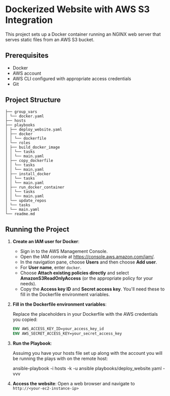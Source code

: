 # Dockerized Website with AWS S3 Integration

This project sets up a Docker container running an NGINX web server that serves static files from an AWS S3 bucket.

## Prerequisites

- Docker
- AWS account
- AWS CLI configured with appropriate access credentials
- Git

## Project Structure
```
├── group_vars
│ └── docker.yaml
├── hosts
├── playbooks
│ ├── deploy_website.yaml
│ ├── docker
│ │ └── dockerfile
│ └── roles
│ ├── build_docker_image
│ │ └── tasks
│ │ └── main.yaml
│ ├── copy_dockerfile
│ │ └── tasks
│ │ └── main.yaml
│ ├── install_docker
│ │ └── tasks
│ │ └── main.yaml
│ ├── run_docker_container
│ │ └── tasks
│ │ └── main.yaml
│ └── update_repos
│ └── tasks
│ └── main.yaml
└── readme.md
```

## Running the Project

1. **Create an IAM user for Docker**:

    - Sign in to the AWS Management Console.
    - Open the IAM console at https://console.aws.amazon.com/iam/.
    - In the navigation pane, choose **Users** and then choose **Add user**.
    - For **User name**, enter `docker`.
    - Choose **Attach existing policies directly** and select **AmazonS3ReadOnlyAccess** (or the appropriate policy for your needs).
    - Copy the **Access key ID** and **Secret access key**. You'll need these to fill in the Dockerfile environment variables.

2. **Fill in the Dockerfile environment variables**:

    Replace the placeholders in your Dockerfile with the AWS credentials you copied:

    ```Dockerfile
    ENV AWS_ACCESS_KEY_ID=your_access_key_id
    ENV AWS_SECRET_ACCESS_KEY=your_secret_access_key
    ```

3. **Run the Playbook**:

    Assuimg you have your hosts file set up along with the account you will be running the plays with on the remote host:

    ansible-playbook -i hosts -k -u ansible playbooks/deploy_website.yaml -vvv

6. **Access the website**:
    Open a web browser and navigate to `http://<your-ec2-instance-ip>`

